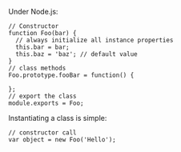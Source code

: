 Under Node.js:

```
// Constructor
function Foo(bar) {
  // always initialize all instance properties
  this.bar = bar;
  this.baz = 'baz'; // default value
}
// class methods
Foo.prototype.fooBar = function() {

};
// export the class
module.exports = Foo;
```

Instantiating a class is simple:

```
// constructor call
var object = new Foo('Hello');
```

